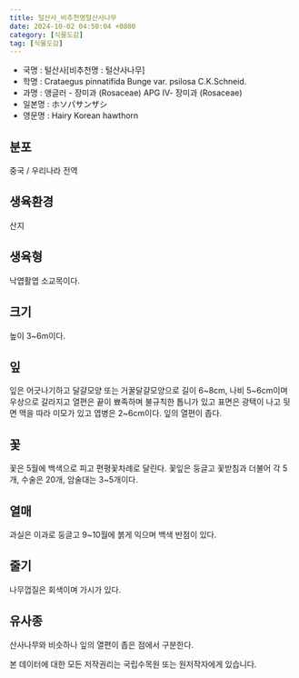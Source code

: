 ```yaml
---
title: 털산사_비추천명털산사나무
date: 2024-10-02 04:50:04 +0800
category: [식물도감]
tag: [식물도감]
---
```




- 국명 : 털산사[비추천명 : 털산사나무]
- 학명 : Crataegus pinnatifida Bunge var. psilosa C.K.Schneid.
- 과명 : 앵글러 - 장미과 (Rosaceae) APG Ⅳ- 장미과 (Rosaceae)
- 일본명 : ホソパサンザシ
- 영문명 : Hairy Korean hawthorn


## 분포
중국 / 우리나라 전역
## 생육환경
산지
## 생육형
낙엽활엽 소교목이다.
## 크기
높이 3~6m이다.
## 잎
잎은 어긋나기하고 달걀모양 또는 거꿀달걀모양으로 길이 6~8cm, 나비 5~6cm이며 우상으로 갈라지고 열편은 끝이 뾰족하며 불규칙한 톱니가 있고 표면은 광택이 나고 뒷면 맥을 따라 미모가 있고 엽병은 2~6cm이다. 잎의 열편이 좁다.
## 꽃
꽃은 5월에 백색으로 피고 편평꽃차례로 달린다. 꽃잎은 둥글고 꽃받침과 더불어 각 5개, 수술은 20개, 암술대는 3~5개이다.
## 열매
과실은 이과로 둥글고 9~10월에 붉게 익으며 백색 반점이 있다.
## 줄기
나무껍질은 회색이며 가시가 있다.
## 유사종
산사나무와 비슷하나 잎의 열편이 좁은 점에서 구분한다. 






본 데이터에 대한 모든 저작권리는 국립수목원 또는 원저작자에게 있습니다.
